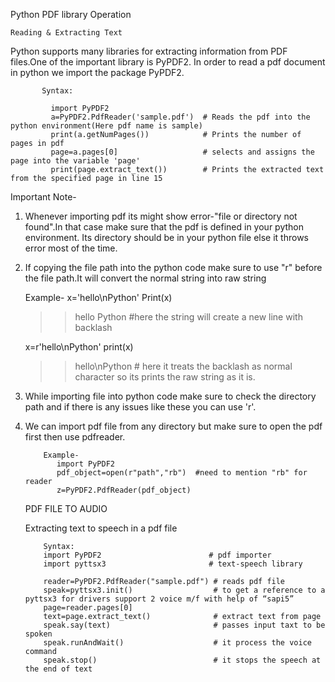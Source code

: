 Python PDF library Operation
                    
                    
                    
    Reading & Extracting Text
    
   Python supports many libraries for extracting information from PDF files.One of the important library is PyPDF2.
   In order to read a pdf document in python we import the package PyPDF2.
           
           Syntax:
       
             import PyPDF2
             a=PyPDF2.PdfReader('sample.pdf')  # Reads the pdf into the python environment(Here pdf name is sample)
             print(a.getNumPages())            # Prints the number of pages in pdf
             page=a.pages[0]                   # selects and assigns the page into the variable 'page'
             print(page.extract_text())        # Prints the extracted text from the specified page in line 15
             
   Important Note-
     
   1. Whenever importing pdf its might show error-"file or directory not found".In that case make sure that the pdf is defined in your python environment.
   Its directory should be in your python file else it throws error most of the time.
   
   2. If copying the file path into the python code make sure to use "r" before the file path.It will convert the normal string into raw string
        
        Example-
         x='hello\nPython'
         Print(x)
         >>hello
         >>Python   #here the string will create a new line with backlash
         
         x=r'hello\nPython'
         print(x)
         >>hello\nPython  # here it treats the backlash as normal character so its prints the raw string as it is.
         
   3. While importing file into python code make sure to check the directory path and if there is any issues like these you can use 'r'.
   
   4. We can import pdf file from any directory but make sure to open the pdf first then use pdfreader.
        
        
              Example-
                 import PyPDF2
                 pdf_object=open(r"path","rb")  #need to mention "rb" for reader
                 z=PyPDF2.PdfReader(pdf_object)
            
         
         
         PDF FILE TO AUDIO
         
        Extracting text to speech in a pdf file
            
              Syntax:
              import PyPDF2                        # pdf importer
              import pyttsx3                       # text-speech library

              reader=PyPDF2.PdfReader("sample.pdf") # reads pdf file
              speak=pyttsx3.init()                  # to get a reference to a pyttsx3 for drivers support 2 voice m/f with help of “sapi5”      
              page=reader.pages[0]
              text=page.extract_text()              # extract text from page
              speak.say(text)                       # passes input taxt to be spoken
              speak.runAndWait()                    # it process the voice command
              speak.stop()                          # it stops the speech at the end of text
            
